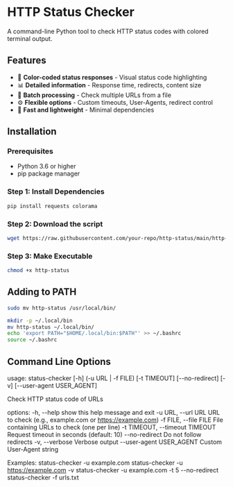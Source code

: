 # HTTP Status Checker

A command-line Python tool to check HTTP status codes with colored terminal output.

## Features

- 🎨 **Color-coded status responses** - Visual status code highlighting
- 📊 **Detailed information** - Response time, redirects, content size
- 📁 **Batch processing** - Check multiple URLs from a file
- ⚙️ **Flexible options** - Custom timeouts, User-Agents, redirect control
- 🚀 **Fast and lightweight** - Minimal dependencies

## Installation

### Prerequisites

- Python 3.6 or higher
- pip package manager

### Step 1: Install Dependencies

```bash
pip install requests colorama
```

### Step 2: Download the script

```bash
wget https://raw.githubusercontent.com/your-repo/http-status/main/http-status.py -O http-status
```

### Step 3: Make Executable

```bash
chmod +x http-status
```

## Adding to PATH

```bash
sudo mv http-status /usr/local/bin/
```

```bash
mkdir -p ~/.local/bin
mv http-status ~/.local/bin/
echo 'export PATH="$HOME/.local/bin:$PATH"' >> ~/.bashrc
source ~/.bashrc
```

## Command Line Options

usage: status-checker [-h] (-u URL | -f FILE) [-t TIMEOUT] [--no-redirect] [-v] [--user-agent USER_AGENT]

Check HTTP status code of URLs

options:
  -h, --help            show this help message and exit
  -u URL, --url URL     URL to check (e.g., example.com or https://example.com)
  -f FILE, --file FILE  File containing URLs to check (one per line)
  -t TIMEOUT, --timeout TIMEOUT
                        Request timeout in seconds (default: 10)
  --no-redirect         Do not follow redirects
  -v, --verbose         Verbose output
  --user-agent USER_AGENT
                        Custom User-Agent string

Examples:
  status-checker -u example.com
  status-checker -u https://example.com -v
  status-checker -u example.com -t 5 --no-redirect
  status-checker -f urls.txt
